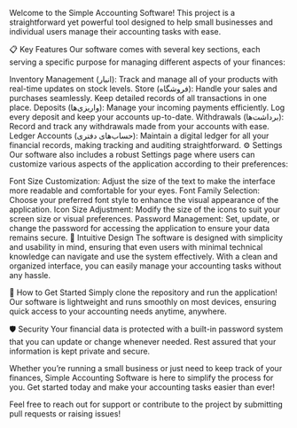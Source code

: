 Welcome to the Simple Accounting Software! This project is a straightforward yet powerful tool designed to help small businesses and individual users manage their accounting tasks with ease.

📋 Key Features
Our software comes with several key sections, each serving a specific purpose for managing different aspects of your finances:

Inventory Management (انبار): Track and manage all of your products with real-time updates on stock levels.
Store (فروشگاه): Handle your sales and purchases seamlessly. Keep detailed records of all transactions in one place.
Deposits (واریزی‌ها): Manage your incoming payments efficiently. Log every deposit and keep your accounts up-to-date.
Withdrawals (برداشت‌ها): Record and track any withdrawals made from your accounts with ease.
Ledger Accounts (حساب‌های دفتری): Maintain a digital ledger for all your financial records, making tracking and auditing straightforward.
⚙️ Settings
Our software also includes a robust Settings page where users can customize various aspects of the application according to their preferences:

Font Size Customization: Adjust the size of the text to make the interface more readable and comfortable for your eyes.
Font Family Selection: Choose your preferred font style to enhance the visual appearance of the application.
Icon Size Adjustment: Modify the size of the icons to suit your screen size or visual preferences.
Password Management: Set, update, or change the password for accessing the application to ensure your data remains secure.
🎨 Intuitive Design
The software is designed with simplicity and usability in mind, ensuring that even users with minimal technical knowledge can navigate and use the system effectively. With a clean and organized interface, you can easily manage your accounting tasks without any hassle.

🚀 How to Get Started
Simply clone the repository and run the application! Our software is lightweight and runs smoothly on most devices, ensuring quick access to your accounting needs anytime, anywhere.

🛡️ Security
Your financial data is protected with a built-in password system that you can update or change whenever needed. Rest assured that your information is kept private and secure.

Whether you’re running a small business or just need to keep track of your finances, Simple Accounting Software is here to simplify the process for you. Get started today and make your accounting tasks easier than ever!

Feel free to reach out for support or contribute to the project by submitting pull requests or raising issues!
